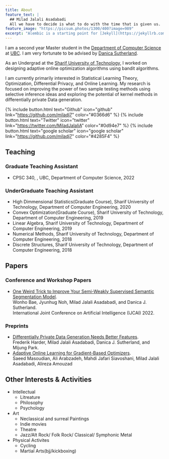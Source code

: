 ```yaml
---
title: About
feature_text: |
  ## Milad Jalali Asadabadi
  All we have to decide is what to do with the time that is given us.
feature_image: "https://picsum.photos/1300/400?image=989"
excerpt: "Alembic is a starting point for [Jekyll](https://jekyllrb.com/) projects. Rather than starting from scratch, this boilerplate is designed to get the ball rolling immediately. Install it, configure it, tweak it, push it."
---
```


I am a second year Master student in the  [Department of Computer Science](https://www.cs.ubc.ca/) at [UBC](https://www.ubc.ca/). I am very fortunate to be advised by [Danica Sutherland](https://djsutherland.ml/).

As an Undergrad at the [Sharif University of Technology](https://en.sharif.edu/), I worked on designing adaptive online optimization algorithms using bandit algorithms.

I am currently primarily interested in Statistical Learning Theory, Optimization, Differential Privacy, and Online Learning. My research is focused on improving the power of two sample testing methods using selective inference ideas and exploring the potential of kernel methods in differentially private Data generation.

{% include button.html text="Github" icon="github" link="https://github.com/miladj7" color="#0366d6" %} {% include button.html text="Twitter" icon="twitter" link="https://twitter.com/MiladJalaliA" color="#0d94e7" %} {% include button.html text="google scholar" icon="google scholar" link="https://github.com/miladj7" color="#4285F4" %}

## Teaching

### Graduate Teaching Assistant
- CPSC 340, , UBC, Department of Computer Science, 2022
### UnderGraduate Teaching Assistant
- High Dimmensional Statistics(Graduate Course), Sharif University of Technology, Department of Computer Engineering, 2020
- Convex Optimization(Graduate Course), Sharif University of Technology, Department of Computer Engineering, 2019
- Linear Algebra, Sharif University of Technology, Department of Computer Engineering, 2019
- Numerical Methods, Sharif University of Technology, Department of Computer Engineering, 2018
- Discrete Structures, Sharif University of Technology, Department of Computer Engineering, 2018

## Papers

### Conference and Workshop Papers
- [One Weird Trick to Improve Your Semi-Weakly Supervised Semantic Segmentation Model](https://arxiv.org/pdf/2205.01233.pdf).  <br />
Wonho Bae, Jyunhug Noh, Milad Jalali Asadabadi, and Danica J. Sutherland.  <br />
International Joint Conference on Artificial Intelligence (IJCAI) 2022.

### Preprints
- [Differentially Private Data Generation Needs Better Features](https://arxiv.org/pdf/2205.12900.pdf). <br />
Frederik Harder, Milad Jalali Asadabadi, Danica J. Sutherland, and Mijung Park.
- [Adaptive Online Learning for Gradient-Based Optimizers](https://arxiv.org/pdf/1906.00290.pdf). <br />
Saeed Masoudian, Ali Arabzadeh, Mahdi Jafari Siavoshani, Milad Jalali Asadabadi, Alireza Amouzad


## Other Interests & Activities
- Intellectual
  - Litreature
  - Philosophy
  - Psychology
- Art
  - Neclassical and surreal Paintings
  - Indie movies
  - Theatre
  - Jazz/Alt Rock/ Folk Rock/ Classical/ Symphonic Metal 
- Physical Activites
  - Cycling
  - Martial Arts(bjj/kickboxing)


